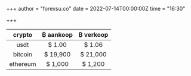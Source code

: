+++
author = "forexsu.co"
date = 2022-07-14T00:00:00Z
time = "16:30"

+++


crypto|₿ aankoop|₿ verkoop
:-----:|:-----:|:-----:
usdt  |$ 1.00|$ 1.06
bitcoin  |$ 19,900|$ 21,000
ethereum |$ 1,000|$ 1,200
